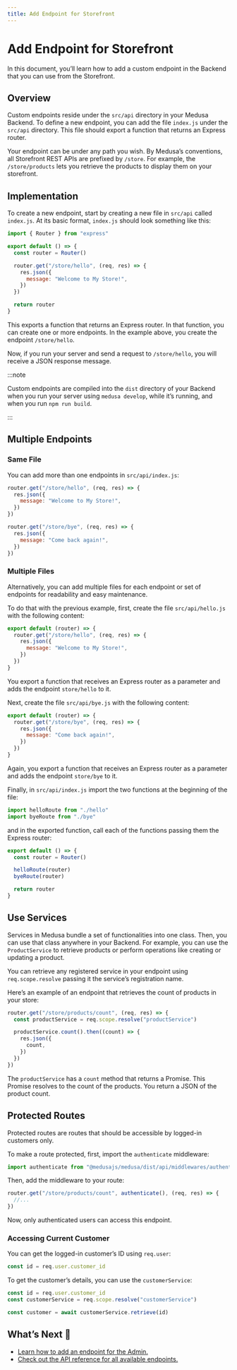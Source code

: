 ```yaml
---
title: Add Endpoint for Storefront
---
```


# Add Endpoint for Storefront

In this document, you’ll learn how to add a custom endpoint in the Backend that you can use from the Storefront.

## Overview

Custom endpoints reside under the `src/api` directory in your Medusa Backend. To define a new endpoint, you can add the file `index.js` under the `src/api` directory. This file should export a function that returns an Express router.

Your endpoint can be under any path you wish. By Medusa’s conventions, all Storefront REST APIs are prefixed by `/store`. For example, the `/store/products` lets you retrieve the products to display them on your storefront.

## Implementation

To create a new endpoint, start by creating a new file in `src/api` called `index.js`. At its basic format, `index.js` should look something like this:

```js
import { Router } from "express"

export default () => {
  const router = Router()

  router.get("/store/hello", (req, res) => {
    res.json({
      message: "Welcome to My Store!",
    })
  })

  return router
}
```

This exports a function that returns an Express router. In that function, you can create one or more endpoints. In the example above, you create the endpoint `/store/hello`.

Now, if you run your server and send a request to `/store/hello`, you will receive a JSON response message.

:::note

Custom endpoints are compiled into the `dist` directory of your Backend when you run your server using `medusa develop`, while it’s running, and when you run `npm run build`.

:::

## Multiple Endpoints

### Same File

You can add more than one endpoints in `src/api/index.js`:

```js
router.get("/store/hello", (req, res) => {
  res.json({
    message: "Welcome to My Store!",
  })
})

router.get("/store/bye", (req, res) => {
  res.json({
    message: "Come back again!",
  })
})
```

### Multiple Files

Alternatively, you can add multiple files for each endpoint or set of endpoints for readability and easy maintenance.

To do that with the previous example, first, create the file `src/api/hello.js` with the following content:

```js
export default (router) => {
  router.get("/store/hello", (req, res) => {
    res.json({
      message: "Welcome to My Store!",
    })
  })
}
```

You export a function that receives an Express router as a parameter and adds the endpoint `store/hello` to it.

Next, create the file `src/api/bye.js` with the following content:

```js
export default (router) => {
  router.get("/store/bye", (req, res) => {
    res.json({
      message: "Come back again!",
    })
  })
}
```

Again, you export a function that receives an Express router as a parameter and adds the endpoint `store/bye` to it.

Finally, in `src/api/index.js` import the two functions at the beginning of the file:

```js
import helloRoute from "./hello"
import byeRoute from "./bye"
```

and in the exported function, call each of the functions passing them the Express router:

```js
export default () => {
  const router = Router()

  helloRoute(router)
  byeRoute(router)

  return router
}
```

## Use Services

Services in Medusa bundle a set of functionalities into one class. Then, you can use that class anywhere in your Backend. For example, you can use the `ProductService` to retrieve products or perform operations like creating or updating a product.

You can retrieve any registered service in your endpoint using `req.scope.resolve` passing it the service’s registration name.

Here’s an example of an endpoint that retrieves the count of products in your store:

```js
router.get("/store/products/count", (req, res) => {
  const productService = req.scope.resolve("productService")

  productService.count().then((count) => {
    res.json({
      count,
    })
  })
})
```

The `productService` has a `count` method that returns a Promise. This Promise resolves to the count of the products. You return a JSON of the product count.

## Protected Routes

Protected routes are routes that should be accessible by logged-in customers only.

To make a route protected, first, import the `authenticate` middleware:

```js
import authenticate from "@medusajs/medusa/dist/api/middlewares/authenticate"
```

Then, add the middleware to your route:

```jsx
router.get("/store/products/count", authenticate(), (req, res) => {
  //...
})
```

Now, only authenticated users can access this endpoint.

### Accessing Current Customer

You can get the logged-in customer’s ID using `req.user`:

```jsx
const id = req.user.customer_id
```

To get the customer’s details, you can use the `customerService`:

```jsx
const id = req.user.customer_id
const customerService = req.scope.resolve("customerService")

const customer = await customerService.retrieve(id)
```

## What’s Next :rocket:

- [Learn how to add an endpoint for the Admin.](/advanced/backend/endpoints/add-admin)
- [Check out the API reference for all available endpoints.](https://docs.medusajs.com/api/store)
